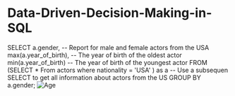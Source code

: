 # Data-Driven-Decision-Making-in-SQL
SELECT a.gender, -- Report for male and female actors from the USA 
       max(a.year_of_birth), -- The year of birth of the oldest actor
       min(a.year_of_birth) -- The year of birth of the youngest actor
FROM
   (SELECT *
   From actors
   where nationality = 'USA'
   ) as a 					-- Use a subsequen SELECT to get all information about actors from the US
GROUP BY a.gender;
![Age](https://user-images.githubusercontent.com/121814714/210355930-22d67f72-e629-4dad-ace1-be8937b17b31.png)
